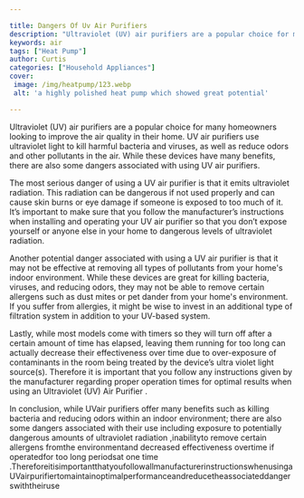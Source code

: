 ```yaml
---

title: Dangers Of Uv Air Purifiers
description: "Ultraviolet (UV) air purifiers are a popular choice for many homeowners looking to improve the air quality in their home. UV air p...see more"
keywords: air
tags: ["Heat Pump"]
author: Curtis
categories: ["Household Appliances"]
cover: 
 image: /img/heatpump/123.webp
 alt: 'a highly polished heat pump which showed great potential'

---
```


Ultraviolet (UV) air purifiers are a popular choice for many homeowners looking to improve the air quality in their home. UV air purifiers use ultraviolet light to kill harmful bacteria and viruses, as well as reduce odors and other pollutants in the air. While these devices have many benefits, there are also some dangers associated with using UV air purifiers. 

The most serious danger of using a UV air purifier is that it emits ultraviolet radiation. This radiation can be dangerous if not used properly and can cause skin burns or eye damage if someone is exposed to too much of it. It’s important to make sure that you follow the manufacturer’s instructions when installing and operating your UV air purifier so that you don’t expose yourself or anyone else in your home to dangerous levels of ultraviolet radiation. 

Another potential danger associated with using a UV air purifier is that it may not be effective at removing all types of pollutants from your home's indoor environment. While these devices are great for killing bacteria, viruses, and reducing odors, they may not be able to remove certain allergens such as dust mites or pet dander from your home's environment. If you suffer from allergies, it might be wise to invest in an additional type of filtration system in addition to your UV-based system. 

Lastly, while most models come with timers so they will turn off after a certain amount of time has elapsed, leaving them running for too long can actually decrease their effectiveness over time due to over-exposure of contaminants in the room being treated by the device’s ultra violet light source(s). Therefore it is important that you follow any instructions given by the manufacturer regarding proper operation times for optimal results when using an Ultraviolet (UV) Air Purifier . 

In conclusion, while UVair purifiers offer many benefits such as killing bacteria and reducing odors within an indoor environment; there are also some dangers associated with their use including exposure to potentially dangerous amounts of ultraviolet radiation ,inabilityto remove certain allergens fromthe environmentand decreased effectiveness overtime if operatedfor too long periodsat one time .ThereforeitisimportantthatyoufollowallmanufacturerinstructionswhenusingaUVairpurifiertomaintainoptimalperformanceandreducetheassociateddangerswiththeiruse
